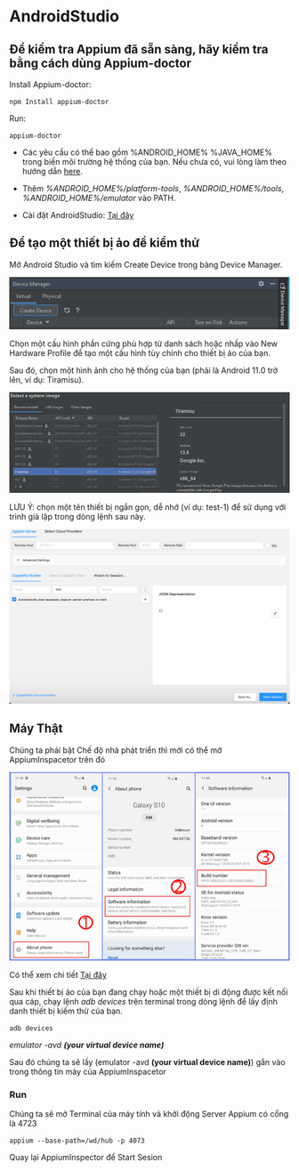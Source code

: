 
# AndroidStudio
## Để kiểm tra Appium đã sẵn sàng, hãy kiểm tra bằng cách dùng Appium-doctor

Install Appium-doctor:
```
npm Install appium-doctor
```
Run:
```
appium-doctor
```
- Các yêu cầu có thể bao gồm %ANDROID_HOME% %JAVA_HOME% trong biến môi trường hệ thống của bạn. Nếu chưa có, vui lòng làm theo hướng dẫn [here](https://www.programsbuzz.com/article/set-androidhome-environment-variable-windows-10).

- Thêm *%ANDROID_HOME%/platform-tools*, *%ANDROID_HOME%/tools*, *%ANDROID_HOME%/emulator* vào PATH.

- Cài đặt AndroidStudio: [Tại đây](https://developer.android.com/studio?hl=vi&_gl=1*13nbtcb*_up*MQ..&gclid=Cj0KCQjw9Km3BhDjARIsAGUb4nxE83LzsLCXHorK6mTbrHmwEg36Y1djCT1NdVVmVjN7lKX94c31t9waAhRSEALw_wcB&gclsrc=aw.ds)

## Để tạo một thiết bị ảo để kiểm thử
Mở Android Studio và tìm kiếm Create Device trong bảng Device Manager. 

![](./step_definitions/assets/Create_Devices.png)

Chọn một cấu hình phần cứng phù hợp từ danh sách hoặc nhấp vào New Hardware Profile để tạo một cấu hình tùy chỉnh cho thiết bị ảo của bạn.

Sau đó, chọn một hình ảnh cho hệ thống của bạn (phải là Android 11.0 trở lên, ví dụ: Tiramisu).

![](./step_definitions/assets/Config_Devices.png)

LƯU Ý: chọn một tên thiết bị ngắn gọn, dễ nhớ (ví dụ: test-1) để sử dụng với trình giả lập trong dòng lệnh sau này.

![](./step_definitions/assets/appiumInspector.png)

## Máy Thật 
Chúng ta phải bật Chế độ nhà phát triển thì mới có thể mở AppiumInspacetor trên đó


![](./step_definitions/assets/huong_dan_bat_nha_phat_trien.png)

Có thể xem chi tiết [Tại đây](https://fptshop.com.vn/tin-tuc/danh-gia/tuy-chon-nha-phat-trien-159833)

Sau khi thiết bị ảo của bạn đang chạy hoặc một thiết bị di động được kết nối qua cáp, chạy lệnh *adb devices* trên terminal trong dòng lệnh để lấy định danh thiết bị kiểm thử của bạn.
```
adb devices
```
  *emulator -avd **(your virtual device name)***

Sau đó chúng ta sẽ lấy (emulator -avd **(your virtual device name)**) gắn vào trong thông tin máy của AppiumInspacetor


### Run
Chúng ta sẽ mở Terminal của máy tính vả khởi động Server Appium có cổng là 4723 
```
appium --base-path=/wd/hub -p 4073
```
Quay lại AppiumInspector để Start Sesion


